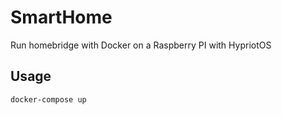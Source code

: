 SmartHome
=========

Run homebridge with Docker on a Raspberry PI with HypriotOS

Usage
-----

```shell
docker-compose up
```